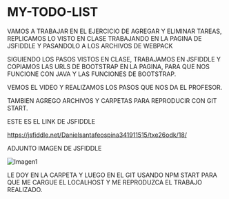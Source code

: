 # MY-TODO-LIST
VAMOS A TRABAJAR EN EL EJERCICIO DE AGREGAR Y ELIMINAR TAREAS, REPLICAMOS LO VISTO EN CLASE TRABAJANDO EN LA PAGINA DE JSFIDDLE Y PASANDOLO A LOS ARCHIVOS DE WEBPACK

SIGUIENDO LOS PASOS VISTOS EN CLASE, TRABAJAMOS EN JSFIDDLE Y COPIAMOS LAS URLS DE BOOTSTRAP EN LA PAGINA, PARA QUE NOS FUNCIONE CON JAVA Y LAS FUNCIONES DE BOOTSTRAP.

VEMOS EL VIDEO Y REALIZAMOS LOS PASOS QUE NOS DA EL PROFESOR.

TAMBIEN AGREGO ARCHIVOS Y CARPETAS PARA REPRODUCIR CON GIT START.

ESTE ES EL LINK DE JSFIDDLE

https://jsfiddle.net/Danielsantafeospina341911515/txe26odk/18/

ADJUNTO IMAGEN DE JSFIDDLE

![Imagen1](https://user-images.githubusercontent.com/61298481/81350030-c0082c80-9086-11ea-9f49-021e23c00b83.png)


LE DOY EN LA CARPETA Y LUEGO EN EL GIT USANDO NPM START PARA QUE ME CARGUE EL LOCALHOST Y ME REPRODUZCA EL TRABAJO REALIZADO.



